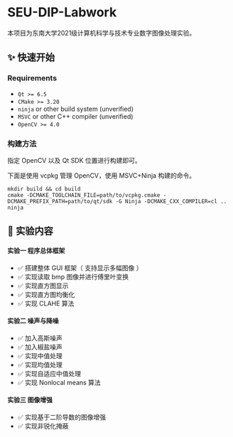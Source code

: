 # SEU-DIP-Labwork

本项目为东南大学2021级计算机科学与技术专业数字图像处理实验。

## ✨ 快速开始

### Requirements

- `Qt >= 6.5`
- `CMake >= 3.20`
- `ninja` or other build system (unverified)
- `MSVC` or other C++ compiler (unverified)
- `OpenCV >= 4.0`

### 构建方法

指定 OpenCV 以及 Qt SDK 位置进行构建即可。

下面是使用 vcpkg 管理 OpenCV，使用 MSVC+Ninja 构建的命令。

```
mkdir build && cd build
cmake -DCMAKE_TOOLCHAIN_FILE=path/to/vcpkg.cmake -DCMAKE_PREFIX_PATH=path/to/qt/sdk -G Ninja -DCMAKE_CXX_COMPILER=cl ..
ninja
```

## 🧪 实验内容

#### 实验一 程序总体框架

- ✅ 搭建整体 GUI 框架（ 支持显示多幅图像 ）
- ✅ 实现读取 bmp 图像并进行傅里叶变换
- ✅ 实现直方图显示
- ✅ 实现直方图均衡化
- ✅ 实现 CLAHE 算法

#### 实验二 噪声与降噪

- ✅ 加入高斯噪声
- ✅ 加入椒盐噪声
- ✅ 实现中值处理
- ✅ 实现均值处理
- ✅ 实现自适应中值处理
- ✅ 实现 Nonlocal means 算法

#### 实验三 图像增强

- ✅ 实现基于二阶导数的图像增强
- ✅ 实现非锐化掩蔽
